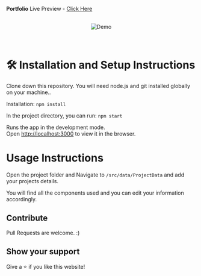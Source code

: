 **Portfolio**
Live Preview - [Click Here]()

<br/>
<div align="center">
  <img alt="Demo" src="https://user-images.githubusercontent.com/78302050/141677566-a60373d6-f91d-48a4-b94f-e532e2b1167c.png" />
</div>
<br/>
<br/>

# 🛠 Installation and Setup Instructions

Clone down this repository. You will need node.js and git installed globally on your machine..

Installation: `npm install`

In the project directory, you can run: `npm start`

Runs the app in the development mode.\
Open [http://localhost:3000](http://localhost:3000) to view it in the browser.

# Usage Instructions

Open the project folder and Navigate to `/src/data/ProjectData` and add your projects details.

You will find all the components used and you can edit your information accordingly.

## Contribute

Pull Requests are welcome. :)

## Show your support

Give a ⭐ if you like this website!

